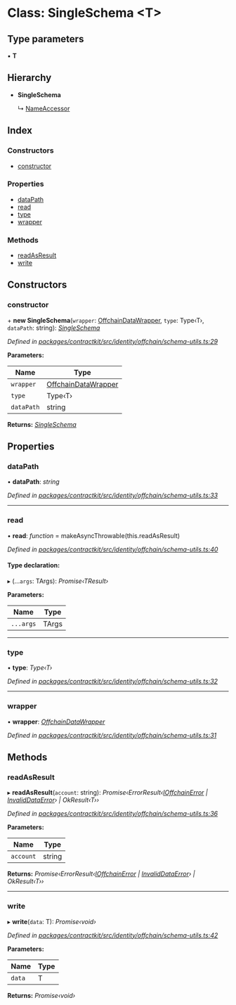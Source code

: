 # Class: SingleSchema <**T**>

## Type parameters

▪ **T**

## Hierarchy

* **SingleSchema**

  ↳ [NameAccessor](_identity_offchain_schemas_.nameaccessor.md)

## Index

### Constructors

* [constructor](_identity_offchain_schema_utils_.singleschema.md#constructor)

### Properties

* [dataPath](_identity_offchain_schema_utils_.singleschema.md#datapath)
* [read](_identity_offchain_schema_utils_.singleschema.md#read)
* [type](_identity_offchain_schema_utils_.singleschema.md#type)
* [wrapper](_identity_offchain_schema_utils_.singleschema.md#wrapper)

### Methods

* [readAsResult](_identity_offchain_schema_utils_.singleschema.md#readasresult)
* [write](_identity_offchain_schema_utils_.singleschema.md#write)

## Constructors

###  constructor

\+ **new SingleSchema**(`wrapper`: [OffchainDataWrapper](_identity_offchain_data_wrapper_.offchaindatawrapper.md), `type`: Type‹T›, `dataPath`: string): *[SingleSchema](_identity_offchain_schema_utils_.singleschema.md)*

*Defined in [packages/contractkit/src/identity/offchain/schema-utils.ts:29](https://github.com/celo-org/celo-monorepo/blob/master/packages/contractkit/src/identity/offchain/schema-utils.ts#L29)*

**Parameters:**

Name | Type |
------ | ------ |
`wrapper` | [OffchainDataWrapper](_identity_offchain_data_wrapper_.offchaindatawrapper.md) |
`type` | Type‹T› |
`dataPath` | string |

**Returns:** *[SingleSchema](_identity_offchain_schema_utils_.singleschema.md)*

## Properties

###  dataPath

• **dataPath**: *string*

*Defined in [packages/contractkit/src/identity/offchain/schema-utils.ts:33](https://github.com/celo-org/celo-monorepo/blob/master/packages/contractkit/src/identity/offchain/schema-utils.ts#L33)*

___

###  read

• **read**: *function* = makeAsyncThrowable(this.readAsResult)

*Defined in [packages/contractkit/src/identity/offchain/schema-utils.ts:40](https://github.com/celo-org/celo-monorepo/blob/master/packages/contractkit/src/identity/offchain/schema-utils.ts#L40)*

#### Type declaration:

▸ (...`args`: TArgs): *Promise‹TResult›*

**Parameters:**

Name | Type |
------ | ------ |
`...args` | TArgs |

___

###  type

• **type**: *Type‹T›*

*Defined in [packages/contractkit/src/identity/offchain/schema-utils.ts:32](https://github.com/celo-org/celo-monorepo/blob/master/packages/contractkit/src/identity/offchain/schema-utils.ts#L32)*

___

###  wrapper

• **wrapper**: *[OffchainDataWrapper](_identity_offchain_data_wrapper_.offchaindatawrapper.md)*

*Defined in [packages/contractkit/src/identity/offchain/schema-utils.ts:31](https://github.com/celo-org/celo-monorepo/blob/master/packages/contractkit/src/identity/offchain/schema-utils.ts#L31)*

## Methods

###  readAsResult

▸ **readAsResult**(`account`: string): *Promise‹ErrorResult‹[IOffchainError](../interfaces/_identity_offchain_schema_utils_.ioffchainerror.md) | [InvalidDataError](../interfaces/_identity_offchain_schema_utils_.invaliddataerror.md)› | OkResult‹T››*

*Defined in [packages/contractkit/src/identity/offchain/schema-utils.ts:36](https://github.com/celo-org/celo-monorepo/blob/master/packages/contractkit/src/identity/offchain/schema-utils.ts#L36)*

**Parameters:**

Name | Type |
------ | ------ |
`account` | string |

**Returns:** *Promise‹ErrorResult‹[IOffchainError](../interfaces/_identity_offchain_schema_utils_.ioffchainerror.md) | [InvalidDataError](../interfaces/_identity_offchain_schema_utils_.invaliddataerror.md)› | OkResult‹T››*

___

###  write

▸ **write**(`data`: T): *Promise‹void›*

*Defined in [packages/contractkit/src/identity/offchain/schema-utils.ts:42](https://github.com/celo-org/celo-monorepo/blob/master/packages/contractkit/src/identity/offchain/schema-utils.ts#L42)*

**Parameters:**

Name | Type |
------ | ------ |
`data` | T |

**Returns:** *Promise‹void›*
